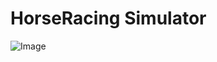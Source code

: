 # HorseRacing Simulator

![Image](https://github.com/user-attachments/assets/e68a3915-824d-4b57-b0b5-0f5d6e62fe96)